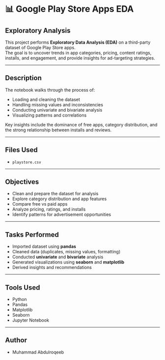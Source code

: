 # 📊 Google Play Store Apps EDA

## Exploratory Analysis
This project performs **Exploratory Data Analysis (EDA)** on a third-party dataset of Google Play Store apps.  
The goal is to uncover trends in app categories, pricing, content ratings, installs, and engagement, and provide insights for ad-targeting strategies.

---

## Description
The notebook walks through the process of:
- Loading and cleaning the dataset  
- Handling missing values and inconsistencies  
- Conducting univariate and bivariate analysis  
- Visualizing patterns and correlations  

Key insights include the dominance of free apps, category distribution, and the strong relationship between installs and reviews.

---

## Files Used
- `playstore.csv` 

---

## Objectives
- Clean and prepare the dataset for analysis  
- Explore category distribution and app features  
- Compare free vs paid apps  
- Analyze pricing, ratings, and installs  
- Identify patterns for advertisement opportunities  

---

## Tasks Performed
- Imported dataset using **pandas**  
- Cleaned data (duplicates, missing values, formatting)  
- Conducted **univariate** and **bivariate** analysis  
- Generated visualizations using **seaborn** and **matplotlib**  
- Derived insights and recommendations  

---

## Tools Used
- Python  
- Pandas  
- Matplotlib  
- Seaborn  
- Jupyter Notebook  

---

## Author
- Muhammad Abdulroqeeb
